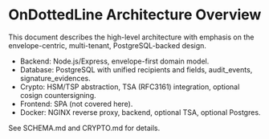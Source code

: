 # OnDottedLine Architecture Overview

This document describes the high-level architecture with emphasis on the envelope-centric, multi-tenant, PostgreSQL-backed design.

- Backend: Node.js/Express, envelope-first domain model.
- Database: PostgreSQL with unified recipients and fields, audit_events, signature_evidences.
- Crypto: HSM/TSP abstraction, TSA (RFC3161) integration, optional cosign countersigning.
- Frontend: SPA (not covered here).
- Docker: NGINX reverse proxy, backend, optional TSA, optional Postgres.

See SCHEMA.md and CRYPTO.md for details.
